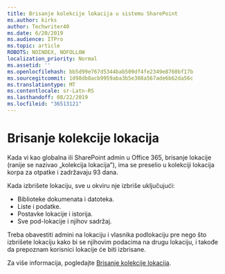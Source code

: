 ```yaml
---
title: Brisanje kolekcije lokacija u sistemu SharePoint
ms.author: kirks
author: Techwriter40
ms.date: 6/20/2019
ms.audience: ITPro
ms.topic: article
ROBOTS: NOINDEX, NOFOLLOW
localization_priority: Normal
ms.assetid: ''
ms.openlocfilehash: bb5d99e767d5344bab509df4fe2349e8760bf17b
ms.sourcegitcommit: 1d98db8acb9959aba3b5e308a567ade6b62da56c
ms.translationtype: MT
ms.contentlocale: sr-Latn-RS
ms.lasthandoff: 08/22/2019
ms.locfileid: "36513121"
---
```

# <a name="delete-a-site-collection"></a>Brisanje kolekcije lokacija

Kada vi kao globalna ili SharePoint admin u Office 365, brisanje lokacije (ranije se nazivao „kolekcija lokacija”), ima se preselio u kolekciji lokacija korpa za otpatke i zadržavaju 93 dana. 

Kada izbrišete lokaciju, sve u okviru nje izbriše uključujući:

- Biblioteke dokumenata i datoteka.
- Liste i podatke.
- Postavke lokacije i istorija.
- Sve pod-lokacije i njihov sadržaj.

Treba obavestiti admini na lokaciju i vlasnika podlokaciju pre nego što izbrišete lokaciju kako bi se njihovim podacima na drugu lokaciju, i takođe da prepoznam korisnici lokacije će biti izbrisane. 

Za više informacija, pogledajte [Brisanje kolekcije lokacija](https://docs.microsoft.com/sharepoint/delete-site-collection). 